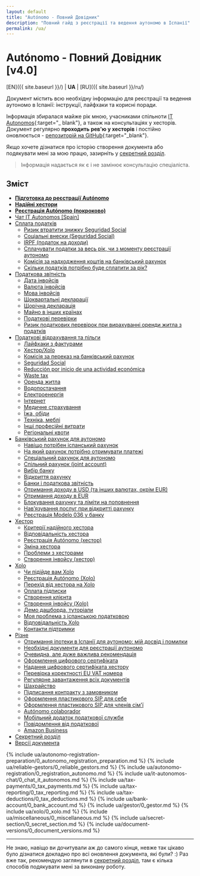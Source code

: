 ```yaml
---
layout: default
title: "Autónomo - Повний Довідник"
description: "Повний гайд з реєстрації та ведення аутономо в Іспанії"
permalink: /ua/
---
```


<style>
{% include common/common.css %}

.container-lg.px-3.my-5.markdown-body h1:first-of-type {
    display: none;
}
</style>

# Autónomo - Повний Довідник [v4.0]

[EN]({{ site.baseurl }}/) | **UA** | [RU]({{ site.baseurl }}/ru/)

Документ містить всю необхідну інформацію для реєстрації та ведення аутономо в Іспанії: інструкції, лайфхаки та корисні
поради.

Інформація збиралася майже рік мною, учасниками спільноти [IT Autonomos](https://bit.ly/it-autonomos-es){:target="_
blank"}, а також на консультаціях у хесторів. Документ регулярно **проходить рев'ю у хесторів** і постійно
оновлюється - [репозиторій на GitHub](https://bit.ly/it-autonomos-github){:target="_blank"}.

Якщо хочете дізнатися про історію створення документа або подякувати мені за мою працю, зазирніть
у [секретний розділ](#секретний-розділ).

> Інформація надається як є і не замінює консультацію спеціаліста.

## Зміст

- **[Підготовка до реєстрації Autónomo](#підготовка-до-реєстрації-autónomo)**
- **[Надійні хестори](#надійні-хестори)**
- **[Реєстрація Autónomo (покроково)](#реєстрація-autónomo-покроково)**
- [Чат IT Autonomos [Spain]](#чат-it-autonomos-spain)
- [Сплата податків](#сплата-податків)
    - [Ризик втратити знижку Seguridad Social](#ризик-втратити-знижку-seguridad-social)
    - [Соціальні внески (Seguridad Social)](#соціальні-внески-seguridad-social)
    - [IRPF (податок на доходи)](#irpf-податок-на-доходи)
    - [Сплачувати податки за весь рік, чи з моменту реєстрації аутономо](#сплачувати-податки-за-весь-рік-чи-з-моменту-реєстрації-аутономо)
    - [Комісія за надходження коштів на банківський рахунок](#комісія-за-надходження-коштів-на-банківський-рахунок)
    - [Скільки податків потрібно буде сплатити за рік?](#скільки-податків-потрібно-буде-сплатити-за-рік)
- [Податкова звітність](#податкова-звітність)
    - [Дата інвойсів](#дата-інвойсів)
    - [Валюта інвойсів](#валюта-інвойсів)
    - [Мова інвойсів](#мова-інвойсів)
    - [Щоквартальні декларації](#щоквартальні-декларації)
    - [Щорічна декларація](#щорічна-декларація)
    - [Майно в інших країнах](#майно-в-інших-країнах)
    - [Податкові перевірки](#податкові-перевірки)
    - [Ризик податкових перевірок при вирахуванні оренди житла з податків](#ризик-податкових-перевірок-при-вирахуванні-оренди-житла-з-податків)
- [Податкові відрахування та пільги](#податкові-відрахування-та-пільги)
    - [Лайфхаки з фактурами](#лайфхаки-з-фактурами)
    - [Хестор/Xolo](#хесторxolo)
    - [Комісія за переказ на банківський рахунок](#комісія-за-переказ-на-банківський-рахунок)
    - [Seguridad Social](#seguridad-social)
    - [Reducción por inicio de una actividad económica](#reducción-por-inicio-de-una-actividad-económica)
    - [Waste tax](#waste-tax)
    - [Оренда житла](#оренда-житла)
    - [Водопостачання](#водопостачання)
    - [Електроенергія](#електроенергія)
    - [Інтернет](#інтернет)
    - [Медичне страхування](#медичне-страхування)
    - [Їжа, обіди](#їжа-обіди)
    - [Техніка, меблі](#техніка-меблі)
    - [Інші професійні витрати](#інші-професійні-витрати)
    - [Регіональні квоти](#регіональні-квоти)
- [Банківський рахунок для аутономо](#банківський-рахунок-для-аутономо)
    - [Навіщо потрібен іспанський рахунок](#навіщо-потрібен-іспанський-рахунок)
    - [На який рахунок потрібно отримувати платежі](#на-який-рахунок-потрібно-отримувати-платежі)
    - [Спеціальний рахунок для аутономо](#спеціальний-рахунок-для-аутономо)
    - [Спільний рахунок (joint account)](#спільний-рахунок-joint-account)
    - [Вибір банку](#вибір-банку)
    - [Відкриття рахунку](#відкриття-рахунку)
    - [Банки і податкова звітність](#банки-і-податкова-звітність)
    - [Отримання доходу в USD (та інших валютах, окрім EUR)](#отримання-доходу-в-usd-та-інших-валютах-окрім-eur)
    - [Отримання доходу в EUR](#отримання-доходу-в-eur)
    - [Блокування рахунку та ліміти на поповнення](#блокування-рахунку-та-ліміти-на-поповнення)
    - [Нав’язування послуг при відкритті рахунку](#навязування-послуг-при-відкритті-рахунку)
    - [Реєстрація Modelo 036 у банку](#реєстрація-modelo-036-у-банку)
- [Хестор](#хестор-1)
    - [Критерії надійного хестора](#критерії-надійного-хестора)
    - [Відповідальність хестора](#відповідальність-хестора)
    - [Реєстрація Autónomo (хестор)](#реєстрація-autónomo-хестор)
    - [Зміна хестора](#зміна-хестора)
    - [Проблеми з хесторами](#проблеми-з-хесторами)
    - [Створення інвойсу (хестор)](#створення-інвойсу-хестор)
- [Xolo](#xolo-1)
    - [Чи підійде вам Xolo](#чи-підійде-вам-xolo)
    - [Реєстрація Autónomo (Xolo)](#реєстрація-autónomo-xolo)
    - [Перехід від хестора на Xolo](#перехід-від-хестора-на-xolo)
    - [Оплата підписки](#оплата-підписки)
    - [Створення клієнта](#створення-клієнта)
    - [Створення інвойсу (Xolo)](#створення-інвойсу-xolo)
    - [Демо дашборда, туторіали](#демо-дашборда-туторіали)
    - [Моя проблема з іспанською податковою](#моя-проблема-з-іспанською-податковою)
    - [Відповідальність Xolo](#відповідальність-xolo)
    - [Контакти підтримки](#контакти-підтримки)
- [Різне](#різне)
    - [Отримання іпотеки в Іспанії для аутономо: мій досвід і помилки](#отримання-іпотеки-в-іспанії-для-аутономо-мій-досвід-і-помилки)
    - [Необхідні документи для реєстрації аутономо](#необхідні-документи-для-реєстрації-аутономо)
    - [Очевидна, але дуже важлива рекомендація](#очевидна-але-дуже-важлива-рекомендація)
    - [Оформлення цифрового сертифіката](#оформлення-цифрового-сертифіката)
    - [Надання цифрового сертифіката хестору](#надання-цифрового-сертифіката-хестору)
    - [Перевірка коректності EU VAT номера](#перевірка-коректності-eu-vat-номера)
    - [Регулярне завантаження всіх документів](#регулярне-завантаження-всіх-документів)
    - [Шахрайство](#шахрайство)
    - [Підписання контракту з замовником](#підписання-контракту-з-замовником)
    - [Оформлення пластикового SIP для себе](#оформлення-пластикового-sip-для-себе)
    - [Оформлення пластикового SIP для членів сім'ї](#оформлення-пластикового-sip-для-членів-сімї)
    - [Autónomo colaborador](#autónomo-colaborador)
    - [Мобільний додаток податкової служби](#мобільний-додаток-податкової-служби)
    - [Повідомлення від податкової](#повідомлення-від-податкової)
    - [Amazon Business](#amazon-business)
- [Секретний розділ](#секретний-розділ)
- [Версії документа](#версії-документа)

{% include ua/autonomo-registration-preparation/0_autonomo_registration_preparation.md %}
{% include ua/reliable-gestors/0_reliable_gestors.md %}
{% include ua/autonomo-registration/0_registration_autonomo.md %}
{% include ua/it-autonomos-chat/0_chat_it_autonomos.md %}
{% include ua/tax-payments/0_tax_payments.md %}
{% include ua/tax-reporting/0_tax_reporting.md %}
{% include ua/tax-deductions/0_tax_deductions.md %}
{% include ua/bank-account/0_bank_account.md %}
{% include ua/gestor/0_gestor.md %}
{% include ua/xolo/0_xolo.md %}
{% include ua/miscellaneous/0_miscellaneous.md %}
{% include ua/secret-section/0_secret_section.md %}
{% include ua/document-versions/0_document_versions.md %}

---

Не знаю, навіщо ви дочитували аж до самого кінця, невже так цікаво було дізнатися докладно про всі оновлення документа,
які були? :)
Раз вже так, рекомендую заглянути в [секретний розділ](#секретний-розділ), там є кілька способів подякувати мені за
виконану роботу.
